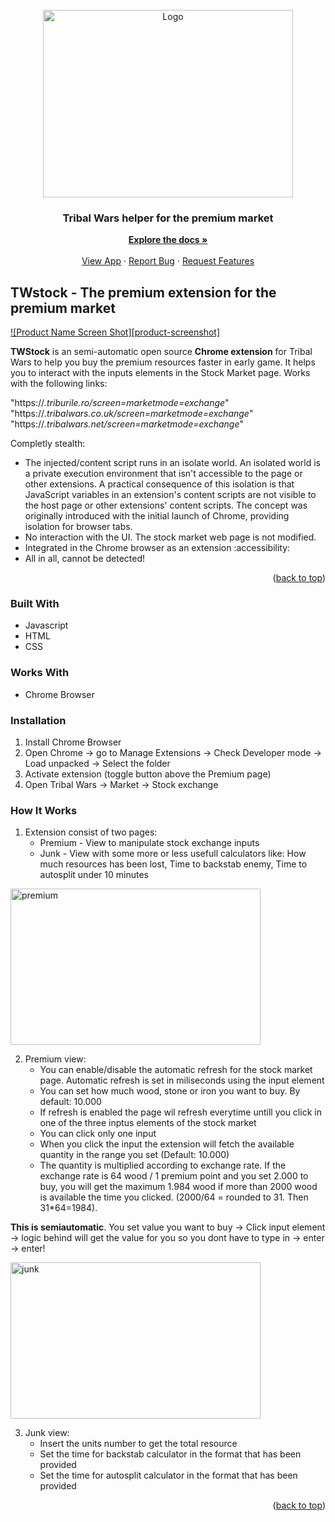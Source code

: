 <!-- PROJECT LOGO -->
<br />
<div align="center">
  <a href="https://github.com/othneildrew/Best-README-Template">
    <img src="https://github.com/WoofThatByte/TWstock/assets/64849119/026ddf9a-bb46-4c11-b45a-e8fa0a8397a0" alt="Logo" width="400" height="300">
  </a>

  <h3 align="center">Tribal Wars helper for the premium market</h3>

  <p align="center">
    <a href="https://github.com/othneildrew/Best-README-Template"><strong>Explore the docs »</strong></a>
    <br />
    <br />
    <a href="https://github.com/WoofThatByte/TWstock">View App</a>
    ·
    <a href="https://github.com/WoofThatByte/TWstock/issues">Report Bug</a>
    ·
    <a href="https://github.com/WoofThatByte/TWstock/issues">Request Features</a>
  </p>
</div>


<!-- ABOUT THE PROJECT -->
## TWstock - The premium extension for the premium market

[![Product Name Screen Shot][product-screenshot]](https://example.com)

<b>TWStock</b> is an semi-automatic open source <b>Chrome extension</b> for Tribal Wars to help you buy the premium resources faster in early game.  It helps you to interact with the inputs elements in the Stock Market page. Works with the following links:

 "https://*.triburile.ro/*screen=market*mode=exchange*"
 <br />
  "https://*.tribalwars.co.uk/*screen=market*mode=exchange*"
  <br />
  "https://*.tribalwars.net/*screen=market*mode=exchange*"
  <br />

Completly stealth:
* The injected/content script runs in an isolate world. An isolated world is a private execution environment that isn't accessible to the page or other extensions. A practical consequence of this isolation is that JavaScript variables in an extension's content scripts are not visible to the host page or other extensions' content scripts. The concept was originally introduced with the initial launch of Chrome, providing isolation for browser tabs.
* No interaction with the UI. The stock market web page is not modified. 
* Integrated in the Chrome browser as an extension :accessibility:
* All in all, cannot be detected!


<p align="right">(<a href="#readme-top">back to top</a>)</p>


### Built With

* Javascript
* HTML
* CSS

### Works With

* Chrome Browser

### Installation
1. Install Chrome Browser
2. Open Chrome -> go to Manage Extensions -> Check Developer mode -> Load unpacked -> Select the folder
3. Activate extension (toggle button above the Premium page)
4. Open Tribal Wars -> Market -> Stock exchange

### How It  Works 
1. Extension consist of two  pages:
   * Premium - View to manipulate stock exchange inputs
   * Junk - View  with  some more  or less usefull calculators like: How much resources has been lost, Time to backstab enemy, Time to autosplit under 10 minutes
  



<img src="https://github.com/WoofThatByte/TWstock/assets/64849119/84e3d6a4-0223-4b31-85c5-69431a074997" alt="premium" width="400" height="250">




2. Premium view:
   * You can enable/disable the automatic refresh for the stock market page. Automatic refresh is set in miliseconds using the input element
   * You can set how much wood, stone or iron you want to buy. By default: 10.000
   * If refresh is enabled the page wil refresh everytime untill you click in one of the three inptus elements of the stock market
   * You can click only one input 
   * When you click the input the extension will fetch the available quantity in the range you set (Default: 10.000)
   * The quantity is multiplied according to exchange rate. If the exchange rate is 64 wood / 1 premium  point and you set 2.000 to buy, you  will get the maximum 1.984 wood if more than 2000 wood is available the time you clicked. (2000/64 = rounded to 31. Then 31*64=1984).

<b>This  is semiautomatic</b>. You set value you want to buy -> Click input element -> logic behind will  get  the value for you  so you  dont have to type in  ->  enter -> enter!


<img src="https://github.com/WoofThatByte/TWstock/assets/64849119/a45cf8a0-5654-4260-9b70-13f69bd29d04" alt="junk" width="400" height="250">
 
 3. Junk view:
    * Insert the units number to get the total resource
    * Set the time for backstab calculator in the format that has been provided
    * Set the time for autosplit calculator in the format that has been provided

<p align="right">(<a href="#readme-top">back to top</a>)</p>
